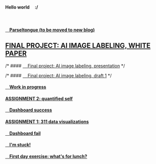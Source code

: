 #### Hello world &nbsp; &nbsp; :/
&nbsp;

#### [&nbsp; &nbsp; Parseltongue (to be moved to new blog)](./011_Parseltongue.md)

## [FINAL PROJECT: AI IMAGE LABELING, WHITE PAPER](./010_AI-Insta_WhitePaper.md)

/* #### [&nbsp; &nbsp; Final project: AI image labeling, presentation](./009_AI-Insta_Presentation.md) */

/* #### [&nbsp; &nbsp; Final project: AI image labeling, draft 1](./008_AI-Insta_Draft1.md) */

#### [&nbsp; &nbsp; Work in progress](./007_workinprogress.md)

#### [ASSIGNMENT 2: quantified self](./006_assignment2-mfp.md)

#### [&nbsp; &nbsp; Dashboard success](./005_dashboardsuccess.md)

#### [ASSIGNMENT 1: 311 data visualizations](./004_assignment1-parks.md)

#### [&nbsp; &nbsp; Dashboard fail](./003_dashboardfails.md)

#### [&nbsp; &nbsp; I'm stuck!](./002_sos_180601.md)

#### [&nbsp; &nbsp; First day exercise: what's for lunch?](./001_blogpost1.md)


